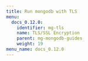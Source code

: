 ```yaml
---
title: Run mongodb with TLS
menu:
  docs_0.12.0:
    identifier: mg-tls
    name: TLS/SSL Encryption
    parent: mg-mongodb-guides
    weight: 19
menu_name: docs_0.12.0
---
```

